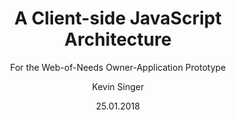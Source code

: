 ---
title: "A Client-side JavaScript Architecture"
subtitle: "For the Web-of-Needs Owner-Application Prototype"
author: [Kevin Singer]
tags: [some, nice, tags]
date: 25.01.2018

# documentclass: report
#documentclass: article
documentclass: scrbook

listings: true # so pandoc-crossref works with --listings, that is required by eisvogel

# `codeBlockCaptions` allows more naturally placed code-block captions that can contain markdown on their own
# see https://github.com/lierdakil/pandoc-crossref/blob/master/docs/index.md#table-style-captions for details
#codeBlockCaptions: true
#code-block-captions: true

titlepage: true
titlepage-color: "06386E"
titlepage-text-color: "FFFFFF"
titlepage-rule-color: "FFFFFF"
titlepage-rule-height: 1

# include table-of-contents
toc: true
# include list-of-figures
lof: true
# include list-of-tables
lot: true

#date: 2017-02-20
#subject: "Markdown"

bibliography: references.json
link-citations: true
---